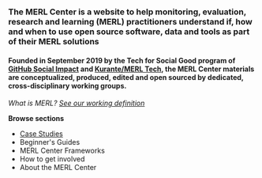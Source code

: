 ### The MERL Center is a website to help monitoring, evaluation, research and learning (MERL) practitioners understand if, how and when to use open source software, data and tools as part of their MERL solutions

#### Founded in September 2019 by the Tech for Social Good program of [GitHub Social Impact](https://socialimpact.github.com) and [Kurante/MERL Tech](http://merltech.org), the MERL Center materials are conceptualized, produced, edited and open sourced by dedicated, cross-disciplinary working groups.

_What is MERL? [See our working definition](https://github.com/MERLTech/MERL-Center-public/blob/master/MERLdefinition.md)_

**Browse sections**
- [Case Studies](https://github.com/MERLTech/MERL-Center-public/blob/master/_includes/example.html)
- Beginner's Guides
- MERL Center Frameworks
- How to get involved
- About the MERL Center
